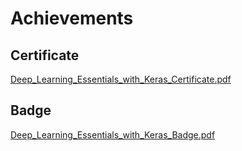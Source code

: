 

# Achievements
## Certificate
[Deep_Learning_Essentials_with_Keras_Certificate.pdf](https://prod-files-secure.s3.us-west-2.amazonaws.com/03e82b26-cccb-4906-bb56-adabcbdc0655/f5cf1405-8a02-49a4-beb6-3d50b033ba6e/Deep_Learning_Essentials_with_Keras_Certificate.pdf?X-Amz-Algorithm=AWS4-HMAC-SHA256&X-Amz-Content-Sha256=UNSIGNED-PAYLOAD&X-Amz-Credential=ASIAZI2LB4667HY4KT6Y%2F20250208%2Fus-west-2%2Fs3%2Faws4_request&X-Amz-Date=20250208T010730Z&X-Amz-Expires=3600&X-Amz-Security-Token=IQoJb3JpZ2luX2VjEGgaCXVzLXdlc3QtMiJHMEUCIFVCp8QmlgI7CiQGIOuEK2o%2B5yYd0f6EkhSqnMGg%2F3kEAiEAwQoqVfmH6x2DwHdOnup%2FYDoR1PuBuojwr2vw9UVvgt4qiAQIgf%2F%2F%2F%2F%2F%2F%2F%2F%2F%2FARAAGgw2Mzc0MjMxODM4MDUiDM%2FaIOu6nZFQM37XuCrcA%2FbyHFnnisrzVkYfqOsF%2F3S3%2BDl1CZd%2B6iIZ%2FZ5pbGM76UJPIqVo2mSkOyLVkAO6bkrQP2c%2F0S9yr9Ax5cO4VIUXROsycAbDsyUetdXRR2jQQ5qcChA6syWoetau%2BWC28QWwhhcV6CEscn29b2JBYsQ2xh7JBip29FPooYkm12d%2FPjV7zD3WbaXow01g%2BrMf2slfOdVHILNBbBgmhl3ASnKUktL4Eat4dXdL492rI01L5ZpPPHdyEnbM6J2u5Nryfj92VWTh21tb7cmcsAzOWKi8UoHPcSaVXGy7PhC9O2UUxszrYJ01obHomDd90DmtPOIw50QihjTnqiQoSk2MjGcbXsIrcLMTCnV4M2tu6BcPZ2N75HNcV%2BAFyNL5p%2FVhJrIPAGI79bVDH7RYQRW9W3jI76c%2FFS0ps482nuDRm7v56tXvyhnl31FP%2Fcg135uZmHVD5bF%2FtUhjlvztvH%2BvwNg9ooX0AhSwRQkWFc9q1cyQyPPFistVLgWnweOeioaKWb395c7GxjfntIWcALNCPefwDnqjQeWeBsZfdzKRb0S%2FKxIjNfymcgc13uhf%2BWm5l%2BVAMUMTujVrnC0IVtte41wIatTEHQM79uGwRmAoNFqMlns%2FjmKcC0mwtI7pMJy%2Bmr0GOqUBnL51VZXp09irWq8Gqak6Z9cH4OP%2B7HZs7kYcuEi3JikKlV4D5YTDgE5wh3%2BhOzXhag1RmCht5CFEzBKQU7NnWqVNwsEcn%2BHWaoSykWJxDi3NIURYxcCU9xbB8HebHYsZGiio28YSY38OffC60cLjIS6Ieo4A6btxYSLVlN4SsCRsYPoWXDZwXuguTWfOO8edlBObr82ZamXA%2FTSod3mZEnSx1oeG&X-Amz-Signature=f1427cd9bb50daafb7991787e4d51dc4e5e2e8af76435ab38c302cad34d792da&X-Amz-SignedHeaders=host&x-id=GetObject)
## Badge
[Deep_Learning_Essentials_with_Keras_Badge.pdf](https://prod-files-secure.s3.us-west-2.amazonaws.com/03e82b26-cccb-4906-bb56-adabcbdc0655/5c209097-6d96-477f-a031-edc11aa6225f/Deep_Learning_Essentials_with_Keras_Badge.pdf?X-Amz-Algorithm=AWS4-HMAC-SHA256&X-Amz-Content-Sha256=UNSIGNED-PAYLOAD&X-Amz-Credential=ASIAZI2LB4667HY4KT6Y%2F20250208%2Fus-west-2%2Fs3%2Faws4_request&X-Amz-Date=20250208T010730Z&X-Amz-Expires=3600&X-Amz-Security-Token=IQoJb3JpZ2luX2VjEGgaCXVzLXdlc3QtMiJHMEUCIFVCp8QmlgI7CiQGIOuEK2o%2B5yYd0f6EkhSqnMGg%2F3kEAiEAwQoqVfmH6x2DwHdOnup%2FYDoR1PuBuojwr2vw9UVvgt4qiAQIgf%2F%2F%2F%2F%2F%2F%2F%2F%2F%2FARAAGgw2Mzc0MjMxODM4MDUiDM%2FaIOu6nZFQM37XuCrcA%2FbyHFnnisrzVkYfqOsF%2F3S3%2BDl1CZd%2B6iIZ%2FZ5pbGM76UJPIqVo2mSkOyLVkAO6bkrQP2c%2F0S9yr9Ax5cO4VIUXROsycAbDsyUetdXRR2jQQ5qcChA6syWoetau%2BWC28QWwhhcV6CEscn29b2JBYsQ2xh7JBip29FPooYkm12d%2FPjV7zD3WbaXow01g%2BrMf2slfOdVHILNBbBgmhl3ASnKUktL4Eat4dXdL492rI01L5ZpPPHdyEnbM6J2u5Nryfj92VWTh21tb7cmcsAzOWKi8UoHPcSaVXGy7PhC9O2UUxszrYJ01obHomDd90DmtPOIw50QihjTnqiQoSk2MjGcbXsIrcLMTCnV4M2tu6BcPZ2N75HNcV%2BAFyNL5p%2FVhJrIPAGI79bVDH7RYQRW9W3jI76c%2FFS0ps482nuDRm7v56tXvyhnl31FP%2Fcg135uZmHVD5bF%2FtUhjlvztvH%2BvwNg9ooX0AhSwRQkWFc9q1cyQyPPFistVLgWnweOeioaKWb395c7GxjfntIWcALNCPefwDnqjQeWeBsZfdzKRb0S%2FKxIjNfymcgc13uhf%2BWm5l%2BVAMUMTujVrnC0IVtte41wIatTEHQM79uGwRmAoNFqMlns%2FjmKcC0mwtI7pMJy%2Bmr0GOqUBnL51VZXp09irWq8Gqak6Z9cH4OP%2B7HZs7kYcuEi3JikKlV4D5YTDgE5wh3%2BhOzXhag1RmCht5CFEzBKQU7NnWqVNwsEcn%2BHWaoSykWJxDi3NIURYxcCU9xbB8HebHYsZGiio28YSY38OffC60cLjIS6Ieo4A6btxYSLVlN4SsCRsYPoWXDZwXuguTWfOO8edlBObr82ZamXA%2FTSod3mZEnSx1oeG&X-Amz-Signature=64fb9d90e5a54526b5fe9e317436b845b40b75504117b22aea7e9ea9a2cc7a60&X-Amz-SignedHeaders=host&x-id=GetObject)
